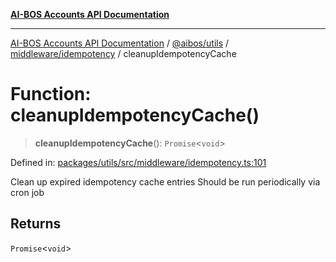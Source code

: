 [**AI-BOS Accounts API Documentation**](../../../../../README.md)

***

[AI-BOS Accounts API Documentation](../../../../../README.md) / [@aibos/utils](../../../README.md) / [middleware/idempotency](../README.md) / cleanupIdempotencyCache

# Function: cleanupIdempotencyCache()

> **cleanupIdempotencyCache**(): `Promise`\<`void`\>

Defined in: [packages/utils/src/middleware/idempotency.ts:101](https://github.com/pohlai88/accounts/blob/48103fb36d28b2b9bfb33472b6de2f719773cde9/packages/utils/src/middleware/idempotency.ts#L101)

Clean up expired idempotency cache entries
Should be run periodically via cron job

## Returns

`Promise`\<`void`\>

